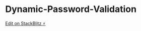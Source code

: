 # Dynamic-Password-Validation

[Edit on StackBlitz ⚡️](https://stackblitz.com/edit/angular-dynamic-password-validation)
